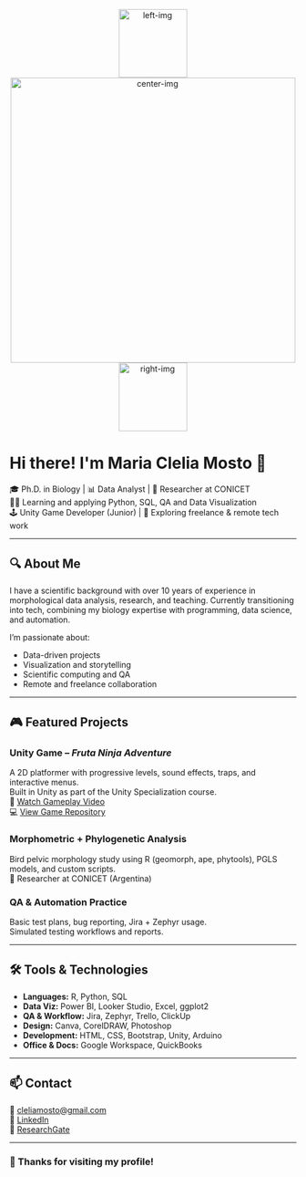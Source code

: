 <p align="center">
  <img width="120" alt="left-img" src="https://github.com/user-attachments/assets/a03d8753-9873-49f0-9f59-407c6864b6c0" />
  <img width="500" alt="center-img" src="https://github.com/user-attachments/assets/3c11a140-44d7-4d83-9383-9743c745e84e" />
  <img width="120" alt="right-img" src="https://github.com/user-attachments/assets/29521fca-8111-4fbc-85ed-b6bf3fb128f5" />
</p>


# Hi there! I'm Maria Clelia Mosto 👋

🎓 Ph.D. in Biology | 📊 Data Analyst | 🧠 Researcher at CONICET  
👩‍💻 Learning and applying Python, SQL, QA and Data Visualization  
🕹️ Unity Game Developer (Junior) | 💼 Exploring freelance & remote tech work

---

## 🔍 About Me

I have a scientific background with over 10 years of experience in morphological data analysis, research, and teaching. Currently transitioning into tech, combining my biology expertise with programming, data science, and automation.

I’m passionate about:
- Data-driven projects  
- Visualization and storytelling  
- Scientific computing and QA  
- Remote and freelance collaboration  

---

## 🎮 Featured Projects

### Unity Game – *Fruta Ninja Adventure*  
A 2D platformer with progressive levels, sound effects, traps, and interactive menus.  
Built in Unity as part of the Unity Specialization course.  
🎥 [Watch Gameplay Video](https://drive.google.com/your_video_link_here)  
💻 [View Game Repository](https://github.com/cleliamosto/unity-game-folder)

### Morphometric + Phylogenetic Analysis  
Bird pelvic morphology study using R (geomorph, ape, phytools), PGLS models, and custom scripts.  
🦅 Researcher at CONICET (Argentina)

### QA & Automation Practice  
Basic test plans, bug reporting, Jira + Zephyr usage.  
Simulated testing workflows and reports.

---

## 🛠️ Tools & Technologies

- **Languages:** R, Python, SQL  
- **Data Viz:** Power BI, Looker Studio, Excel, ggplot2  
- **QA & Workflow:** Jira, Zephyr, Trello, ClickUp  
- **Design:** Canva, CorelDRAW, Photoshop  
- **Development:** HTML, CSS, Bootstrap, Unity, Arduino  
- **Office & Docs:** Google Workspace, QuickBooks

---

## 📫 Contact

📧 cleliamosto@gmail.com  
🔗 [LinkedIn](https://www.linkedin.com/in/cleliamosto/)  
🔗 [ResearchGate](https://www.researchgate.net/profile/M_Mosto)

---

### 🌟 Thanks for visiting my profile!
